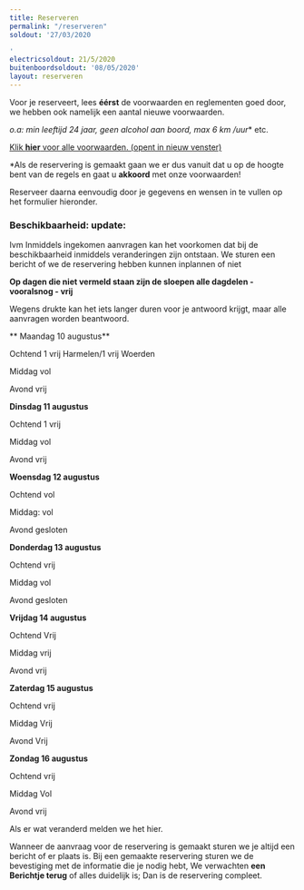 ```yaml
---
title: Reserveren
permalink: "/reserveren"
soldout: '27/03/2020

'
electricsoldout: 21/5/2020
buitenboordsoldout: '08/05/2020'
layout: reserveren
---
```


Voor je reserveert, lees **éérst** de voorwaarden en reglementen goed door,   
we hebben ook namelijk een aantal nieuwe voorwaarden.

**o.a: min leeftijd 24 jaar, geen alcohol aan boord*, max 6 km /uur** etc.

[Klik **hier** voor alle voorwaarden. (opent in nieuw venster)](http://descheepsjongens.nl/voorwaarden)

*Als de reservering is gemaakt gaan we er dus vanuit dat u op de hoogte bent van de regels en gaat u **akkoord** met onze voorwaarden!

Reserveer daarna eenvoudig door je gegevens en wensen in te vullen op het formulier hieronder.

### Beschikbaarheid: update:

Ivm Inmiddels ingekomen aanvragen kan het voorkomen dat bij de beschikbaarheid inmiddels veranderingen zijn ontstaan.
We sturen een bericht of we de reservering hebben kunnen inplannen of niet

**Op dagen die niet vermeld staan
 zijn de sloepen alle dagdelen - vooralsnog - vrij**

Wegens drukte kan het iets langer duren voor je antwoord krijgt, maar alle aanvragen worden beantwoord.

** Maandag 10 augustus** 

Ochtend  1 vrij Harmelen/1 vrij Woerden

Middag vol

Avond vrij


**Dinsdag 11 augustus**

Ochtend 1 vrij

Middag vol 

Avond vrij


**Woensdag 12 augustus**

Ochtend vol

Middag: vol

Avond gesloten


**Donderdag 13 augustus**

Ochtend vrij

Middag vol

Avond gesloten


**Vrijdag 14 augustus**

Ochtend Vrij

Middag vrij

Avond vrij 


**Zaterdag 15 augustus** 

Ochtend vrij

Middag Vrij 

Avond  Vrij

**Zondag 16 augustus**

Ochtend vrij

Middag Vol

Avond vrij


Als er wat veranderd melden we het hier.

Wanneer de aanvraag voor de reservering is gemaakt sturen we je altijd een bericht of er plaats is.
Bij een gemaakte reservering sturen we de bevestiging met de informatie die je nodig hebt,
We verwachten **een Berichtje terug** of alles duidelijk is; Dan is de reservering compleet.